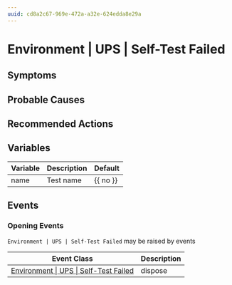 ```yaml
---
uuid: cd8a2c67-969e-472a-a32e-624edda8e29a
---
```

# Environment | UPS | Self-Test Failed

## Symptoms

## Probable Causes

## Recommended Actions

## Variables

Variable | Description | Default
--- | --- | ---
name | Test name | {{ no }}

## Events

### Opening Events
`Environment | UPS | Self-Test Failed` may be raised by events

Event Class | Description
--- | ---
[Environment \| UPS \| Self-Test Failed](../../../event-classes/environment/ups/self-test-failed.md) | dispose
